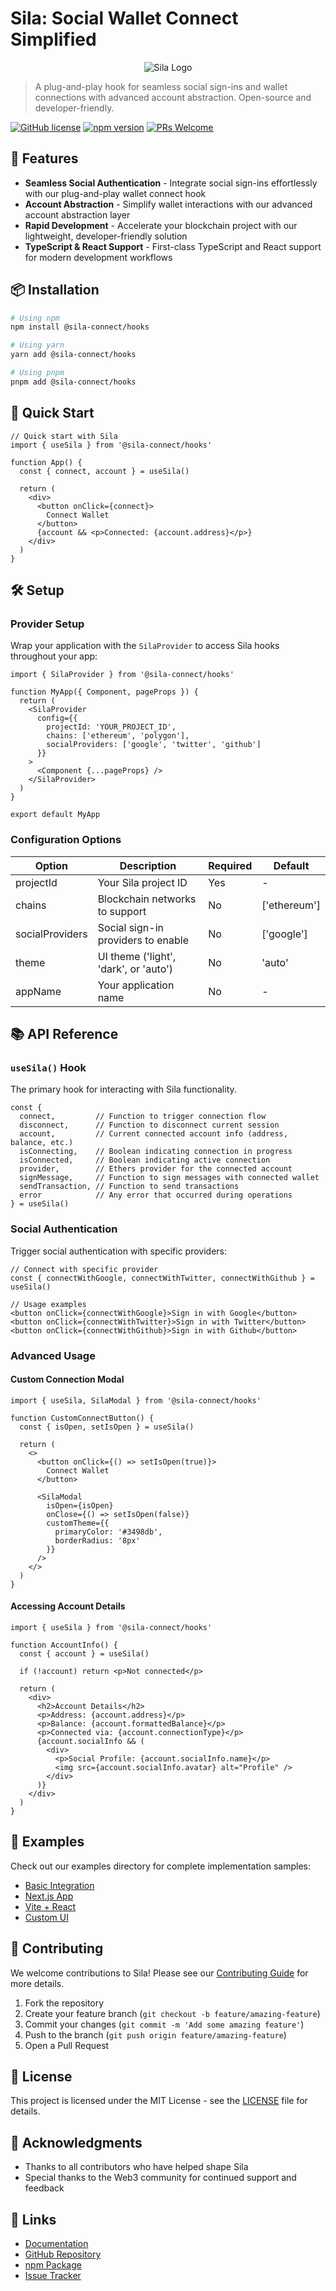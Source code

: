 # Sila: Social Wallet Connect Simplified

<p align="center">
  <img src="/api/placeholder/200/200" alt="Sila Logo" />
</p>

> A plug-and-play hook for seamless social sign-ins and wallet connections with advanced account abstraction. Open-source and developer-friendly.

[![GitHub license](https://img.shields.io/github/license/web3normad/sila)](https://github.com/web3normad/sila/blob/main/LICENSE)
[![npm version](https://img.shields.io/npm/v/@sila-connect/hooks)](https://www.npmjs.com/package/@sila-connect/hooks)
[![PRs Welcome](https://img.shields.io/badge/PRs-welcome-brightgreen.svg)](https://github.com/web3normad/sila/pulls)

## 🚀 Features

- **Seamless Social Authentication** - Integrate social sign-ins effortlessly with our plug-and-play wallet connect hook
- **Account Abstraction** - Simplify wallet interactions with our advanced account abstraction layer
- **Rapid Development** - Accelerate your blockchain project with our lightweight, developer-friendly solution
- **TypeScript & React Support** - First-class TypeScript and React support for modern development workflows

## 📦 Installation

```bash
# Using npm
npm install @sila-connect/hooks

# Using yarn
yarn add @sila-connect/hooks

# Using pnpm
pnpm add @sila-connect/hooks
```

## 🔧 Quick Start

```tsx
// Quick start with Sila
import { useSila } from '@sila-connect/hooks'

function App() {
  const { connect, account } = useSila()
  
  return (
    <div>
      <button onClick={connect}>
        Connect Wallet
      </button>
      {account && <p>Connected: {account.address}</p>}
    </div>
  )
}
```

## 🛠️ Setup

### Provider Setup

Wrap your application with the `SilaProvider` to access Sila hooks throughout your app:

```tsx
import { SilaProvider } from '@sila-connect/hooks'

function MyApp({ Component, pageProps }) {
  return (
    <SilaProvider
      config={{
        projectId: 'YOUR_PROJECT_ID',
        chains: ['ethereum', 'polygon'],
        socialProviders: ['google', 'twitter', 'github']
      }}
    >
      <Component {...pageProps} />
    </SilaProvider>
  )
}

export default MyApp
```

### Configuration Options

| Option | Description | Required | Default |
|--------|-------------|----------|---------|
| projectId | Your Sila project ID | Yes | - |
| chains | Blockchain networks to support | No | ['ethereum'] |
| socialProviders | Social sign-in providers to enable | No | ['google'] |
| theme | UI theme ('light', 'dark', or 'auto') | No | 'auto' |
| appName | Your application name | No | - |

## 📚 API Reference

### `useSila()` Hook

The primary hook for interacting with Sila functionality.

```tsx
const {
  connect,         // Function to trigger connection flow
  disconnect,      // Function to disconnect current session
  account,         // Current connected account info (address, balance, etc.)
  isConnecting,    // Boolean indicating connection in progress
  isConnected,     // Boolean indicating active connection
  provider,        // Ethers provider for the connected account
  signMessage,     // Function to sign messages with connected wallet
  sendTransaction, // Function to send transactions
  error            // Any error that occurred during operations
} = useSila()
```

### Social Authentication

Trigger social authentication with specific providers:

```tsx
// Connect with specific provider
const { connectWithGoogle, connectWithTwitter, connectWithGithub } = useSila()

// Usage examples
<button onClick={connectWithGoogle}>Sign in with Google</button>
<button onClick={connectWithTwitter}>Sign in with Twitter</button>
<button onClick={connectWithGithub}>Sign in with Github</button>
```

### Advanced Usage

#### Custom Connection Modal

```tsx
import { useSila, SilaModal } from '@sila-connect/hooks'

function CustomConnectButton() {
  const { isOpen, setIsOpen } = useSila()
  
  return (
    <>
      <button onClick={() => setIsOpen(true)}>
        Connect Wallet
      </button>
      
      <SilaModal 
        isOpen={isOpen} 
        onClose={() => setIsOpen(false)}
        customTheme={{
          primaryColor: '#3498db',
          borderRadius: '8px'
        }}
      />
    </>
  )
}
```

#### Accessing Account Details

```tsx
import { useSila } from '@sila-connect/hooks'

function AccountInfo() {
  const { account } = useSila()
  
  if (!account) return <p>Not connected</p>
  
  return (
    <div>
      <h2>Account Details</h2>
      <p>Address: {account.address}</p>
      <p>Balance: {account.formattedBalance}</p>
      <p>Connected via: {account.connectionType}</p>
      {account.socialInfo && (
        <div>
          <p>Social Profile: {account.socialInfo.name}</p>
          <img src={account.socialInfo.avatar} alt="Profile" />
        </div>
      )}
    </div>
  )
}
```

## 🧪 Examples

Check out our examples directory for complete implementation samples:

- [Basic Integration](https://github.com/web3normad/sila/tree/main/examples/basic)
- [Next.js App](https://github.com/web3normad/sila/tree/main/examples/nextjs)
- [Vite + React](https://github.com/web3normad/sila/tree/main/examples/vite-react)
- [Custom UI](https://github.com/web3normad/sila/tree/main/examples/custom-ui)

## 🤝 Contributing

We welcome contributions to Sila! Please see our [Contributing Guide](https://github.com/web3normad/sila/blob/main/CONTRIBUTING.md) for more details.

1. Fork the repository
2. Create your feature branch (`git checkout -b feature/amazing-feature`)
3. Commit your changes (`git commit -m 'Add some amazing feature'`)
4. Push to the branch (`git push origin feature/amazing-feature`)
5. Open a Pull Request

## 📄 License

This project is licensed under the MIT License - see the [LICENSE](https://github.com/web3normad/sila/blob/main/LICENSE) file for details.

## 🙏 Acknowledgments

- Thanks to all contributors who have helped shape Sila
- Special thanks to the Web3 community for continued support and feedback

## 🔗 Links

- [Documentation](https://sila-connect.dev/docs)
- [GitHub Repository](https://github.com/web3normad/sila)
- [npm Package](https://www.npmjs.com/package/@sila-connect/hooks)
- [Issue Tracker](https://github.com/web3normad/sila/issues)

